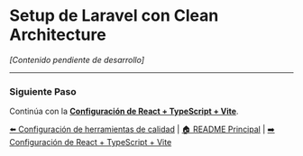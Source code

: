 # Setup de Laravel con Clean Architecture

_[Contenido pendiente de desarrollo]_

---

### Siguiente Paso

Continúa con la
[**Configuración de React + TypeScript + Vite**](./configuracion-react-typescript-vite.md).

[⬅️ Configuración de herramientas de calidad](./configuracion-herramientas-calidad.md)
| [🏠 README Principal](../../README.md) |
[➡️ Configuración de React + TypeScript + Vite](./configuracion-react-typescript-vite.md)

